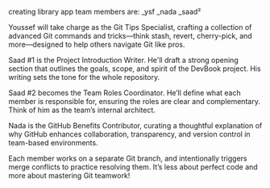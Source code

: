 creating library app 
team members are:
_ysf
_nada
_saad²


Youssef will take charge as the Git Tips Specialist, crafting a collection of advanced Git commands and tricks—think stash, revert, cherry-pick, and more—designed to help others navigate Git like pros.

Saad #1 is the Project Introduction Writer. He'll draft a strong opening section that outlines the goals, scope, and spirit of the DevBook project. His writing sets the tone for the whole repository.

Saad #2 becomes the Team Roles Coordinator. He’ll define what each member is responsible for, ensuring the roles are clear and complementary. Think of him as the team’s internal architect.

Nada is the GitHub Benefits Contributor, curating a thoughtful explanation of why GitHub enhances collaboration, transparency, and version control in team-based environments.

Each member works on a separate Git branch, and intentionally triggers merge conflicts to practice resolving them. It’s less about perfect code and more about mastering Git teamwork!